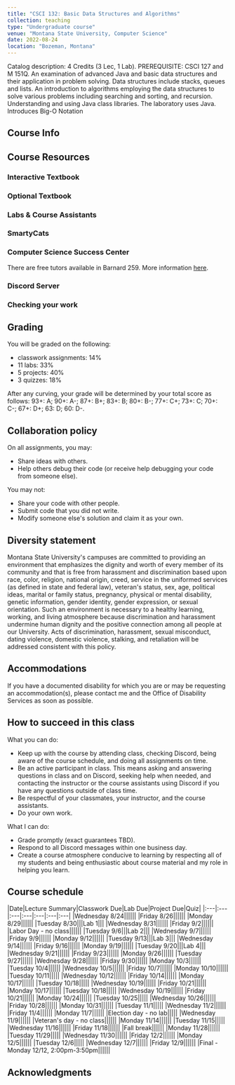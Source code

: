 ```yaml
---
title: "CSCI 132: Basic Data Structures and Algorithms"
collection: teaching
type: "Undergraduate course"
venue: "Montana State University, Computer Science"
date: 2022-08-24
location: "Bozeman, Montana"
---
```


Catalog description: 4 Credits (3 Lec, 1 Lab).
PREREQUISITE: CSCI 127 and M 151Q. An examination of advanced Java and basic
data structures and their application in problem solving. Data structures
include stacks, queues and lists. An introduction to algorithms employing the
data structures to solve various problems including searching and sorting, and
recursion. Understanding and using Java class libraries. The laboratory uses
Java. Introduces Big-O Notation

## Course Info



## Course Resources
### Interactive Textbook
### Optional Textbook

### Labs & Course Assistants

### SmartyCats

### Computer Science Success Center
There are free tutors available in Barnard 259. More information [here](https://www.cs.montana.edu/student-success-center.html).

### Discord Server

### Checking your work

## Grading

You will be graded on the following:
*  classwork assignments: 14%
* 11 labs: 33%
* 5 projects: 40%
* 3 quizzes: 18%

After any curving, your grade will be determined by your total score as follows:
93+: A; 90+: A-; 87+: B+; 83+: B; 80+: B-; 77+: C+; 73+: C; 70+: C-; 67+: D+; 63: D; 60: D-.

## Collaboration policy
On all assignments, you may:
* Share ideas with others.
* Help others debug their code (or receive help debugging your code from someone
	else).

You may not:
* Share your code with other people.
* Submit code that you did not write.
* Modify someone else's solution and claim it as your own.


## Diversity statement
Montana State University's campuses are committed to
providing an environment that emphasizes the dignity and worth of every member
of its community and that is free from harassment and discrimination based upon
race, color, religion, national origin, creed, service in the uniformed
services (as defined in state and federal law), veteran's status, sex, age,
political ideas, marital or family status, pregnancy, physical or mental
disability, genetic information, gender identity, gender expression, or sexual
orientation. Such an environment is necessary to a healthy learning, working,
and living atmosphere because discrimination and harassment undermine human
dignity and the positive connection among all people at our University. Acts of
discrimination, harassment, sexual misconduct, dating violence, domestic
violence, stalking, and retaliation will be addressed consistent with this
policy.

## Accommodations
If you have a documented disability for which
you are or may be requesting an accommodation(s), please contact
me and the Office of Disability Services as soon as possible.

## How to succeed in this class
What you can do:
* Keep up with the course by attending class,
checking Discord, being aware of the course
schedule, and doing all assignments on time.
* Be an active participant in class. This means asking and
answering questions in class and on Discord, seeking help
when needed,
and contacting the instructor or the course assistants using Discord if you have any questions outside of class
time.
* Be respectful of your classmates, your instructor, and the course assistants.
* Do your own work.

What I can do:
* Grade promptly (exact guarantees TBD).
* Respond to all Discord messages within one business day.
* Create a course atmosphere conducive to learning by respecting
all of my students and being
enthusiastic about course material and my role in helping you learn.

## Course schedule

|Date|Lecture Summary|Classwork Due|Lab Due|Project Due|Quiz|
|:---|:---|:---|:---|:---|:---|:---|
|Wednesday 8/24||||||
|Friday 8/26||||||
|Monday 8/29||||||
|Tuesday 8/30|||Lab 1|||
|Wednesday 8/31||||||
|Friday 9/2||||||
|Labor Day - no class||||||
|Tuesday 9/6|||Lab 2|||
|Wednesday 9/7||||||
|Friday 9/9||||||
|Monday 9/12||||||
|Tuesday 9/13|||Lab 3|||
|Wednesday 9/14||||||
|Friday 9/16||||||
|Monday 9/19||||||
|Tuesday 9/20|||Lab 4|||
|Wednesday 9/21||||||
|Friday 9/23||||||
|Monday 9/26||||||
|Tuesday 9/27||||||
|Wednesday 9/28||||||
|Friday 9/30||||||
|Monday 10/3||||||
|Tuesday 10/4||||||
|Wednesday 10/5||||||
|Friday 10/7||||||
|Monday 10/10||||||
|Tuesday 10/11|||||
|Wednesday 10/12||||||
|Friday 10/14||||||
|Monday 10/17||||||
|Tuesday 10/18|||||
|Wednesday 10/19||||||
|Friday 10/21||||||
|Monday 10/17||||||
|Tuesday 10/18|||||
|Wednesday 10/19||||||
|Friday 10/21||||||
|Monday 10/24||||||
|Tuesday 10/25|||||
|Wednesday 10/26||||||
|Friday 10/28||||||
|Monday 10/31||||||
|Tuesday 11/1|||||
|Wednesday 11/2||||||
|Friday 11/4||||||
|Monday 11/7||||||
|Election day - no lab|||||
|Wednesday 11/9||||||
|Veteran's day - no class||||||
|Monday 11/14||||||
|Tuesday 11/15|||||
|Wednesday 11/16||||||
|Friday 11/18||||||
|Fall break||||||
|Monday 11/28||||||
|Tuesday 11/29|||||
|Wednesday 11/30||||||
|Friday 12/2||||||
|Monday 12/5||||||
|Tuesday 12/6|||||
|Wednesday 12/7||||||
|Friday 12/9||||||
|Final - Monday 12/12, 2:00pm-3:50pm||||||



## Acknowledgments

